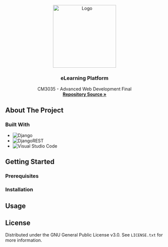 <!-- PROJECT LOGO -->
<br />
<div align="center">
  <a href="https://github.com/Jx1126">
    <img src="https://images.weserv.nl/?url=avatars.githubusercontent.com/u/147470595?s=200&v=4&h=300&w=300&fit=cover&mask=circle&maxage=7d" alt="Logo" width="200" height="200">
  </a>

<h3 align="center">eLearning Platform</h3>

  <p align="center">
    CM3035 - Advanced Web Development Final
    <br />
    <a href="https://github.com/Jx1126/awd-final"><strong>Repository Source »</strong></a>
    <br />
  </p>
</div>

## About The Project

### Built With

* ![Django](https://img.shields.io/badge/django-%23092E20.svg?style=for-the-badge&logo=django&logoColor=white)
* ![DjangoREST](https://img.shields.io/badge/DJANGO-REST-ff1709?style=for-the-badge&logo=django&logoColor=white&color=ff1709&labelColor=gray)
* ![Visual Studio Code](https://img.shields.io/badge/Visual%20Studio%20Code-0078d7.svg?style=for-the-badge&logo=visual-studio-code&logoColor=white)


## Getting Started


### Prerequisites


### Installation


<!-- USAGE -->
## Usage


<!-- LICENSE -->
## License

Distributed under the GNU General Public License v3.0. See `LICENSE.txt` for more information.
